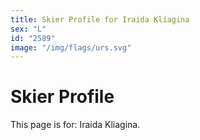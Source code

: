 ```yaml
---
title: Skier Profile for Iraida Kliagina
sex: "L"
id: "2589"
image: "/img/flags/urs.svg" 
---
```


# Skier Profile

This page is for: Iraida Kliagina.
    